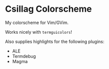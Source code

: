 Csillag Colorscheme
===

My colorscheme for Vim/GVim.

Works nicely with `termguicolors`!

Also supplies highlights for the following plugins:

- ALE
- Termdebug
- Magma
